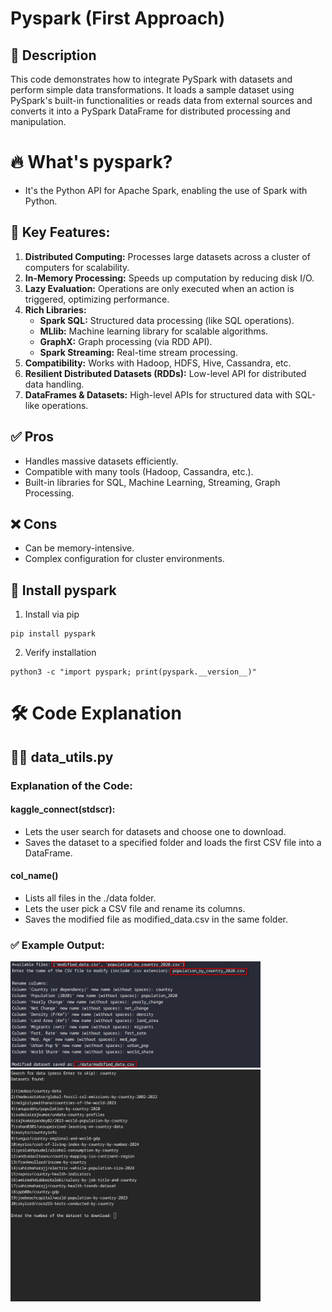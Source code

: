 # Pyspark (First Approach)

## 📝 Description

This code demonstrates how to integrate PySpark with datasets and perform simple data transformations. It loads a sample dataset using PySpark's built-in functionalities or reads data from external sources and converts it into a PySpark DataFrame for distributed processing and manipulation.

# 🔥 What's pyspark?

- It's the Python API for Apache Spark, enabling the use of Spark with Python.

## 🔑 Key Features:

1. **Distributed Computing:** Processes large datasets across a cluster of computers for scalability.
2. **In-Memory Processing:** Speeds up computation by reducing disk I/O.
3. **Lazy Evaluation:** Operations are only executed when an action is triggered, optimizing performance.
4. **Rich Libraries:**
    - **Spark SQL:** Structured data processing (like SQL operations).
    - **MLlib:** Machine learning library for scalable algorithms.
    - **GraphX:** Graph processing (via RDD API).
    - **Spark Streaming:** Real-time stream processing.
5. **Compatibility:** Works with Hadoop, HDFS, Hive, Cassandra, etc.
6. **Resilient Distributed Datasets (RDDs):** Low-level API for distributed data handling.
7. **DataFrames & Datasets:** High-level APIs for structured data with SQL-like operations.

## ✅ Pros

- Handles massive datasets efficiently.
- Compatible with many tools (Hadoop, Cassandra, etc.).
- Built-in libraries for SQL, Machine Learning, Streaming, Graph Processing.

## ❌ Cons

- Can be memory-intensive.
- Complex configuration for cluster environments.

## 🔧 Install pyspark

1. Install via pip

```
pip install pyspark
```

2. Verify installation

```
python3 -c "import pyspark; print(pyspark.__version__)"
```

# 🛠️ Code Explanation 

## 👩‍💻 data_utils.py

### Explanation of the Code:

#### kaggle_connect(stdscr):

- Lets the user search for datasets and choose one to download.
- Saves the dataset to a specified folder and loads the first CSV file into a DataFrame.

#### col_name()

- Lists all files in the ./data folder.
- Lets the user pick a CSV file and rename its columns.
- Saves the modified file as modified_data.csv in the same folder.

### ✅ Example Output:

<img src="./images/pic1.png" alt="kaggle_connect" width="400"/>

<br>

<img src="./images/pic2.png" alt="col_name" width="400"/>